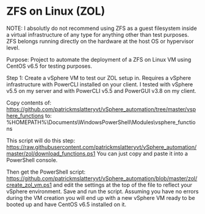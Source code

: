 ZFS on Linux (ZOL)
==================

NOTE:
I absolutly do not recommend using ZFS as a guest filesystem inside a virtual infrastructure of any type for anything other than test purposes.
ZFS belongs running directly on the hardware at the host OS or hypervisor level.

Purpose:
Project to automate the deployment of a ZFS on Linux VM using CentOS v6.5 for testing purposes.

Step 1:
Create a vSphere VM to test our ZOL setup in.
Requires a vSphere infrastructure with PowerCLI installed on your client.
I tested with vSphere v5.5 on my server and with PowerCLI v5.5 and PowerGUI v3.8 on my client.

Copy contents of:
https://github.com/patrickmslatteryvt/vSphere_automation/tree/master/vsphere_functions
to:
%HOMEPATH%\Documents\WindowsPowerShell\Modules\vsphere_functions

This script will do this step:
https://raw.githubusercontent.com/patrickmslatteryvt/vSphere_automation/master/zol/download_functions.ps1
You can just copy and paste it into a PowerShell console.

Then get the PowerShell script:
https://github.com/patrickmslatteryvt/vSphere_automation/blob/master/zol/create_zol_vm.ps1
and edit the settings at the top of the file to reflect your vSphere environment.
Save and run the script.
Assuming you have no errors during the VM creation you will end up with a new vSphere VM ready to be booted up and have CentOS v6.5 installed on it.

